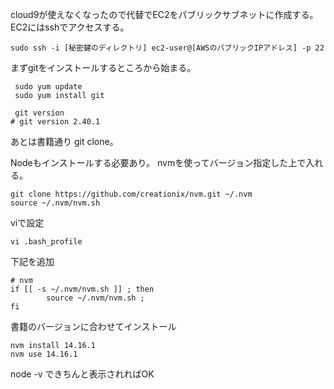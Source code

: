 cloud9が使えなくなったので代替でEC2をパブリックサブネットに作成する。
EC2にはsshでアクセスする。

```
sudo ssh -i [秘密鍵のディレクトリ] ec2-user@[AWSのパブリックIPアドレス] -p 22
```

まずgitをインストールするところから始まる。

```
 sudo yum update
 sudo yum install git

 git version
# git version 2.40.1
```

あとは書籍通り git clone。

Nodeもインストールする必要あり。
nvmを使ってバージョン指定した上で入れる。

```
git clone https://github.com/creationix/nvm.git ~/.nvm
source ~/.nvm/nvm.sh
```

viで設定

```
vi .bash_profile
```

下記を追加

```
# nvm
if [[ -s ~/.nvm/nvm.sh ]] ; then
        source ~/.nvm/nvm.sh ;
fi
```

書籍のバージョンに合わせてインストール

```
nvm install 14.16.1
nvm use 14.16.1
```

node -v できちんと表示されればOK